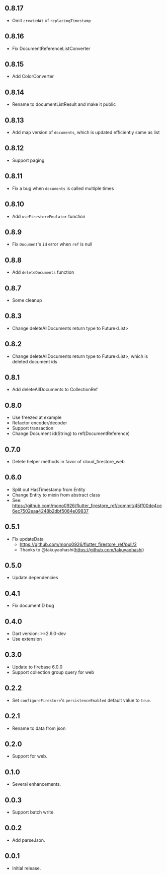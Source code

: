 ## 0.8.17

- Omit `createdAt` of `replacingTimestamp`

## 0.8.16

- Fix DocumentReferenceListConverter

## 0.8.15

- Add ColorConverter

## 0.8.14

- Rename to documentListResult and make it public 

## 0.8.13

- Add map version of `documents`, which is updated efficiently same as list

## 0.8.12

- Support paging

## 0.8.11

- Fix a bug when `documents` is called multiple times

## 0.8.10

- Add `useFirestoreEmulator` function

## 0.8.9

- Fix `Document`'s `id` error when `ref` is null

## 0.8.8

- Add `deleteDocuments` function

## 0.8.7

- Some cleanup

## 0.8.3

- Change deleteAllDocuments return type to Future<List<DocumentReference>>

## 0.8.2

- Change deleteAllDocuments return type to Future<List<String>>, which is deleted document ids

## 0.8.1

- Add deleteAllDocuments to CollectionRef

## 0.8.0

- Use freezed at example
- Refactor encoder/decoder
- Support transaction
- Change Document id(String) to ref(DocumentReference)

## 0.7.0

- Delete helper methods in favor of cloud_firestore_web

## 0.6.0

- Split out HasTimestamp from Entity
- Change Entity to mixin from abstract class
- See: https://github.com/mono0926/flutter_firestore_ref/commit/45ff00de4ce6ec7502eaa4248b2dbf5084e09837

## 0.5.1

- Fix updateData
    - https://github.com/mono0926/flutter_firestore_ref/pull/2
    - Thanks to @takuyaohashi(https://github.com/takuyaohashi)

## 0.5.0

- Update dependencies

## 0.4.1

- Fix documentID bug

## 0.4.0

- Dart version: >=2.6.0-dev
- Use extension

## 0.3.0

- Update to firebase 6.0.0
- Support collection group query for web

## 0.2.2

- Set `configureFirestore`'s `persistenceEnabled` default value to `true`.

## 0.2.1

- Rename to data from json

## 0.2.0

- Support for web.

## 0.1.0

- Several enhancements.

## 0.0.3

- Support batch write.

## 0.0.2 

- Add parseJson.

## 0.0.1

- Initial release.
